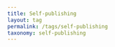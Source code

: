 ```yaml
---
title: Self-publishing
layout: tag
permalink: /tags/self-publishing
taxonomy: self-publishing
---
```

